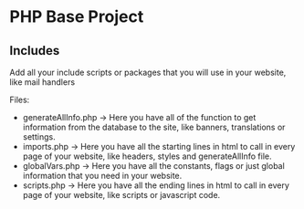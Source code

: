 # PHP Base Project

## Includes

Add all your include scripts or packages that you will use in your website, like mail handlers

Files:

- generateAllInfo.php -> Here you have all of the function to get information from the database to the site, like banners, translations or settings.
- imports.php -> Here you have all the starting lines in html to call in every page of your website, like headers, styles and generateAllInfo file.
- globalVars.php -> Here you have all the constants, flags or just global information that you need in your website.
- scripts.php -> Here you have all the ending lines in html to call in every page of your website, like scripts or javascript code.
